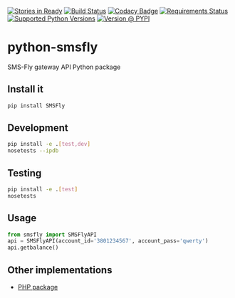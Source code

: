 [![Stories in Ready](https://badge.waffle.io/open-craft-guild/python-smsfly.png?label=ready&title=Ready)](https://waffle.io/open-craft-guild/python-smsfly) [![Build Status](https://travis-ci.org/open-craft-guild/python-smsfly.svg?branch=master)](https://travis-ci.org/open-craft-guild/python-smsfly) [![Codacy Badge](https://api.codacy.com/project/badge/Grade/78ef3eba02d94d15bca00c841696fbb6)](https://www.codacy.com/app/webknjaz/python-smsfly?utm_source=github.com&amp;utm_medium=referral&amp;utm_content=open-craft-guild/python-smsfly&amp;utm_campaign=Badge_Grade) [![Requirements Status](https://requires.io/github/open-craft-guild/python-smsfly/requirements.svg?branch=master)](https://requires.io/github/open-craft-guild/python-smsfly/requirements/?branch=master)
[![Supported Python Versions](https://img.shields.io/pypi/pyversions/SMSFly.svg)](https://pypi.python.org/pypi/SMSFly) [![Version @ PYPI](https://img.shields.io/pypi/v/SMSFly.svg)](https://pypi.python.org/pypi/SMSFly)
# python-smsfly
SMS-Fly gateway API Python package

## Install it
```sh
pip install SMSFly
```

## Development
```sh
pip install -e .[test,dev]
nosetests --ipdb
```

## Testing
```sh
pip install -e .[test]
nosetests
```

## Usage
```python
from smsfly import SMSFlyAPI
api = SMSFlyAPI(account_id='3801234567', account_pass='qwerty')
api.getbalance()
```

## Other implementations
* [PHP package](https://github.com/vchizi/SMSFly)
